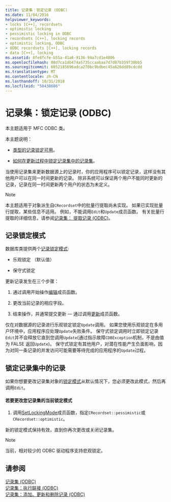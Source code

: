 ```yaml
---
title: 记录集：锁定记录 (ODBC)
ms.date: 11/04/2016
helpviewer_keywords:
- locks [C++], recordsets
- optimistic locking
- pessimistic locking in ODBC
- recordsets [C++], locking records
- optimistic locking, ODBC
- ODBC recordsets [C++], locking records
- data [C++], locking
ms.assetid: 8fe8fcfe-b55a-41a8-9136-94a7cd1e4806
ms.openlocfilehash: 08d7ca1db474a5735ccaabaa7d7d87b359730bb5
ms.sourcegitcommit: 6052185696adca270bc9bdbec45a626dd89cdcdd
ms.translationtype: MT
ms.contentlocale: zh-CN
ms.lasthandoff: 10/31/2018
ms.locfileid: "50438686"
---
```

# <a name="recordset-locking-records-odbc"></a>记录集：锁定记录 (ODBC)

本主题适用于 MFC ODBC 类。

本主题说明：

- [类型的记录锁定可用](#_core_record.2d.locking_modes)。

- [如何在更新过程中锁定记录集中的记录集](#_core_locking_records_in_your_recordset)。

当使用记录集来更新数据源上的记录时，你的应用程序可以锁定记录，这样没有其他用户可以在同一时间更新的记录。 除非系统可以保证两个用户不能同时更新的记录，记录在同一时间更新两个用户的状态为未定义。

> [!NOTE]
>  本主题适用于对象派生自`CRecordset`中的批量行提取尚未实现。 如果已实现批量行提取，某些信息不适用。 例如，不能调用`Edit`和`Update`成员函数。 有关批量行提取的详细信息，请参阅[记录集： 提取记录 (ODBC)](../../data/odbc/recordset-fetching-records-in-bulk-odbc.md)。

##  <a name="_core_record.2d.locking_modes"></a> 记录锁定模式

数据库类提供两个[记录锁定模式](../../mfc/reference/crecordset-class.md#setlockingmode):

- 乐观锁定 （默认值）

- 保守式锁定

更新记录发生在三个步骤：

1. 通过调用开始操作[编辑](../../mfc/reference/crecordset-class.md#edit)成员函数。

1. 更改当前记录的相应字段。

1. 结束操作，并通常提交更新 — 通过调用[更新](../../mfc/reference/crecordset-class.md#update)成员函数。

仅在对数据源的记录进行乐观锁定锁定`Update`调用。 如果您使用乐观锁定在多用户环境中，应用程序应处理`Update`失败条件。 保守式锁定调用时立即锁定记录`Edit`并不会释放它直到您调用`Update`(通过指示故障`CDBException`机制，不是由值为 FALSE 返回`Update`)。 保守式锁定有其他用户，对潜在性能产生负面影响，因为对同一条记录的并发访问可能需要等待完成的应用程序的`Update`过程。

##  <a name="_core_locking_records_in_your_recordset"></a> 锁定记录集中的记录

如果你想要更改记录集对象的[锁定模式](#_core_record.2d.locking_modes)从默认情况下，您必须更改此模式，然后再调用`Edit`。

#### <a name="to-change-the-current-locking-mode-for-your-recordset"></a>若要更改您记录集的当前锁定模式

1. 调用[SetLockingMode](../../mfc/reference/crecordset-class.md#setlockingmode)成员函数，指定`CRecordset::pessimistic`或`CRecordset::optimistic`。

新的锁定模式保持有效，直到你再次更改或关闭记录集。

> [!NOTE]
>  当前，相对较少的 ODBC 驱动程序支持悲观锁定。

## <a name="see-also"></a>请参阅

[记录集 (ODBC)](../../data/odbc/recordset-odbc.md)<br/>
[记录集：执行联接 (ODBC)](../../data/odbc/recordset-performing-a-join-odbc.md)<br/>
[记录集：添加、更新和删除记录 (ODBC)](../../data/odbc/recordset-adding-updating-and-deleting-records-odbc.md)